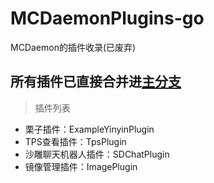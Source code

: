 # MCDaemonPlugins-go
MCDaemon的插件收录(已废弃)

## 所有插件已直接合并进[主分支](https://github.com/TISUnion/MCDaemon-go)

> 插件列表

- 栗子插件：ExampleYinyinPlugin
- TPS查看插件：TpsPlugin
- 沙雕聊天机器人插件：SDChatPlugin
- 镜像管理插件：ImagePlugin
